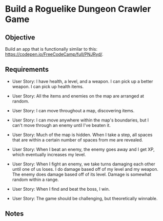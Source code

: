 # Build a Roguelike Dungeon Crawler Game

## Objective

Build an app that is functionally similar to this: https://codepen.io/FreeCodeCamp/full/PNJRyd/.

## Requirements

* User Story: I have health, a level, and a weapon. I can pick up a better weapon. I can pick up health items.

* User Story: All the items and enemies on the map are arranged at random.

* User Story: I can move throughout a map, discovering items.

* User Story: I can move anywhere within the map's boundaries, but I can't move through an enemy until I've beaten it.

* User Story: Much of the map is hidden. When I take a step, all spaces that are within a certain number of spaces from me are revealed.

* User Story: When I beat an enemy, the enemy goes away and I get XP, which eventually increases my level.

* User Story: When I fight an enemy, we take turns damaging each other until one of us loses. I do damage based off of my level and my weapon. The enemy does damage based off of its level. Damage is somewhat random within a range.

* User Story: When I find and beat the boss, I win.

* User Story: The game should be challenging, but theoretically winnable.

## Notes